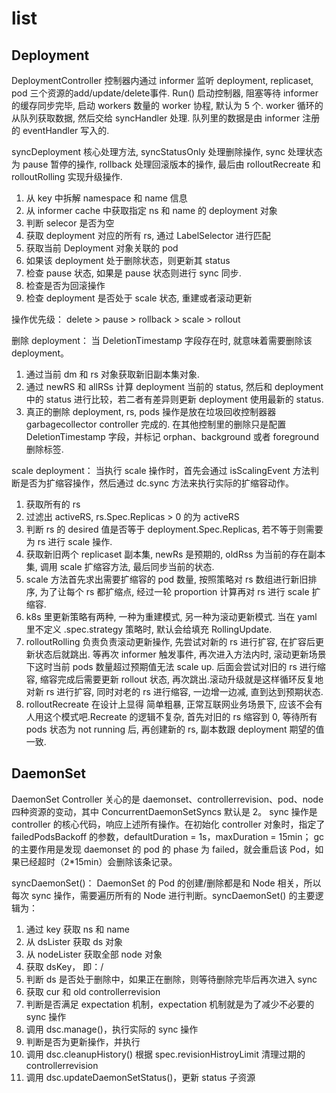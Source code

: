 # list

## Deployment
DeploymentController 控制器内通过 informer 监听 deployment, replicaset, pod 三个资源的add/update/delete事件.
Run() 启动控制器, 阻塞等待 informer 的缓存同步完毕, 启动 workers 数量的 worker 协程, 默认为 5 个.
worker 循环的从队列获取数据, 然后交给 syncHandler 处理. 队列里的数据是由 informer 注册的 eventHandler 写入的.

syncDeployment 核心处理方法, syncStatusOnly 处理删除操作, sync 处理状态为 pause 暂停的操作, rollback 处理回滚版本的操作, 最后由 rolloutRecreate 和 rolloutRolling 实现升级操作.
1. 从 key 中拆解 namespace 和 name 信息
2. 从 informer cache 中获取指定 ns 和 name 的 deployment 对象
3. 判断 selecor 是否为空
4. 获取 deployment 对应的所有 rs, 通过 LabelSelector 进行匹配
5. 获取当前 Deployment 对象关联的 pod
6. 如果该 deployment 处于删除状态，则更新其 status
7. 检查 pause 状态, 如果是 pause 状态则进行 sync 同步.
8. 检查是否为回滚操作
9. 检查 deployment 是否处于 scale 状态, 重建或者滚动更新

操作优先级： delete > pause > rollback > scale > rollout

删除 deployment： 当 DeletionTimestamp 字段存在时, 就意味着需要删除该 deployment。
1. 通过当前 dm 和 rs 对象获取新旧副本集对象.
2. 通过 newRS 和 allRSs 计算 deployment 当前的 status, 然后和 deployment 中的 status 进行比较，若二者有差异则更新 deployment 使用最新的 status.
3. 真正的删除 deployment, rs, pods 操作是放在垃圾回收控制器器 garbagecollector controller 完成的. 在其他控制里的删除只是配置 DeletionTimestamp 字段，并标记 orphan、background 或者 foreground 删除标签.

scale deployment： 当执行 scale 操作时，首先会通过 isScalingEvent 方法判断是否为扩缩容操作，然后通过 dc.sync 方法来执行实际的扩缩容动作。
1. 获取所有的 rs
2. 过滤出 activeRS, rs.Spec.Replicas > 0 的为 activeRS
3. 判断 rs 的 desired 值是否等于 deployment.Spec.Replicas, 若不等于则需要为 rs 进行 scale 操作.
4. 获取新旧两个 replicaset 副本集, newRs 是预期的, oldRss 为当前的存在副本集, 调用 scale 扩缩容方法, 最后同步当前的状态.
5. scale 方法首先求出需要扩缩容的 pod 数量, 按照策略对 rs 数组进行新旧排序, 为了让每个 rs 都扩缩点, 经过一轮 proportion 计算再对 rs 进行 scale 扩缩容.
6. k8s 里更新策略有两种, 一种为重建模式, 另一种为滚动更新模式. 当在 yaml 里不定义 .spec.strategy 策略时, 默认会给填充 RollingUpdate.
7. rolloutRolling 负责负责滚动更新操作, 先尝试对新的 rs 进行扩容, 在扩容后更新状态后就跳出. 等再次 informer 触发事件, 再次进入方法内时, 滚动更新场景下这时当前 pods 数量超过预期值无法 scale up. 后面会尝试对旧的 rs 进行缩容, 缩容完成后需要更新 rollout 状态, 再次跳出.滚动升级就是这样循环反复地对新 rs 进行扩容, 同时对老的 rs 进行缩容, 一边增一边减, 直到达到预期状态.
8. rolloutRecreate 在设计上显得 简单粗暴, 正常互联网业务场景下, 应该不会有人用这个模式吧.Recreate 的逻辑不复杂, 首先对旧的 rs 缩容到 0, 等待所有 pods 状态为 not running 后, 再创建新的 rs, 副本数跟 deployment 期望的值一致.


## DaemonSet 

DaemonSet Controller 关心的是 daemonset、controllerrevision、pod、node 四种资源的变动，其中 ConcurrentDaemonSetSyncs 默认是 2。
sync 操作是 controller 的核心代码，响应上述所有操作。在初始化 controller 对象时，指定了 failedPodsBackoff 的参数，defaultDuration = 1s，maxDuration = 15min；
gc 的主要作用是发现 daemonset 的 pod 的 phase 为 failed，就会重启该 Pod，如果已经超时（2*15min）会删除该条记录。

syncDaemonSet()： DaemonSet 的 Pod 的创建/删除都是和 Node 相关，所以每次 sync 操作，需要遍历所有的 Node 进行判断。syncDaemonSet() 的主要逻辑为：
1. 通过 key 获取 ns 和 name
2. 从 dsLister 获取 ds 对象
3. 从 nodeLister 获取全部 node 对象
4. 获取 dsKey， 即：<namespace>/<name>
5. 判断 ds 是否处于删除中，如果正在删除，则等待删除完毕后再次进入 sync
6. 获取 cur 和 old controllerrevision
7. 判断是否满足 expectation 机制，expectation 机制就是为了减少不必要的 sync 操作
8. 调用 dsc.manage()，执行实际的 sync 操作
9. 判断是否为更新操作，并执行
10. 调用 dsc.cleanupHistory() 根据 spec.revisionHistroyLimit 清理过期的 controllerrevision
11. 调用 dsc.updateDaemonSetStatus()，更新 status 子资源